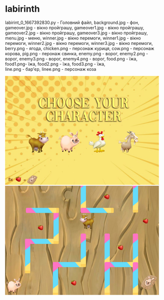 # labirinth
labirint_0_1667392830.py - Головний файл, 
background.jpg - фон,
gameover.jpg - вікно пройграшу,
gameover1.jpg - вікно пройграшу,
gameover2.jpg - вікно пройграшу,
gameover3.jpg - вікно пройграшу,
menu.jpg - меню,
winner.jpg - вікно перемоги,
winner1.jpg - вікно перемоги,
winner2.jpg - вікно перемоги,
winner3.jpg - вікно перемоги,
berry.png - ягода,
chicken.png - персонаж куриця,
cow.png - персонаж корова,
pig.png - перонаж свинка,
enemy.png - ворог,
enemy2.png - ворог,
enemy3.png - ворог,
enemy4.png - ворог,
food.png -  їжа,
food1.png- їжа,
food2.png - їжа,
food3.png - їжа,                   
line.png - бар'єр, 
linee.png - персонаж коза


![меню](https://github.com/yanalevchenko/labirinth/blob/main/Screenshot%202023-04-21%20171239.png)
![сама гра](https://github.com/yanalevchenko/labirinth/blob/main/Screenshot%202023-04-21%20171250.png)
